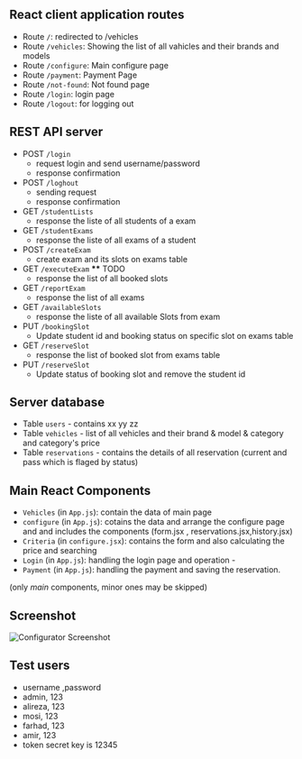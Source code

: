 ## React client application routes

- Route `/`: redirected to /vehicles
- Route `/vehicles`: Showing the list of all vahicles and their brands and models
- Route `/configure`: Main configure page
- Route `/payment`: Payment Page
- Route `/not-found`: Not found page
- Route `/login`: login page
- Route `/logout`: for logging out

## REST API server

- POST `/login`
  - request login and send username/password
  - response confirmation
- POST `/loghout`
  - sending request
  - response confirmation
- GET `/studentLists`
  - response the liste of all students of a exam
- GET `/studentExams`
  - response the liste of all exams of a student
- POST `/createExam`
  - create exam and its slots on exams table
- GET `/executeExam` **\*\*** TODO
  - response the list of all booked slots
- GET `/reportExam`
  - response the list of all exams
- GET `/availableSlots`
  - response the liste of all available Slots from exam
- PUT `/bookingSlot`
  - Update student id and booking status on specific slot on exams table
- GET `/reserveSlot`
  - response the list of booked slot from exams table
- PUT `/reserveSlot`
  - Update status of booking slot and remove the student id

## Server database

- Table `users` - contains xx yy zz
- Table `vehicles` - list of all vehicles and their brand & model & category and category's price
- Table `reservations` - contains the details of all reservation (current and pass which is flaged by status)

## Main React Components

- `Vehicles` (in `App.js`): contain the data of main page
- `configure` (in `App.js`): cotains the data and arrange the configure page and and includes the components (form.jsx , reservations.jsx,history.jsx)
- `Criteria` (in `configure.jsx`): contains the form and also calculating the price and searching
- `Login` (in `App.js`): handling the login page and operation -
- `Payment` (in `App.js`): handling the payment and saving the reservation.

(only _main_ components, minor ones may be skipped)

## Screenshot

![Configurator Screenshot](https://www.mediafire.com/convkey/fd47/7a1mnmsh6mck8vz6g.jpg)

## Test users

- username ,password
- admin, 123
- alireza, 123
- mosi, 123
- farhad, 123
- amir, 123
- token secret key is 12345
